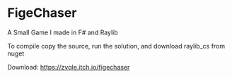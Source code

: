 # FigeChaser

A Small Game I made in F# and Raylib

To compile copy the source, run the solution, and download raylib_cs from nuget

Download: https://zvqle.itch.io/figechaser

